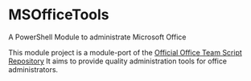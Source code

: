 # MSOfficeTools
A PowerShell Module to administrate Microsoft Office

This module project is a module-port of the [Official Office Team Script Repository](https://github.com/OfficeDev/Office-IT-Pro-Deployment-Scripts)
It aims to provide quality administration tools for office administrators.
